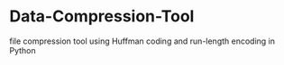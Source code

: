 # Data-Compression-Tool
file compression tool using Huffman coding and run-length encoding in Python
